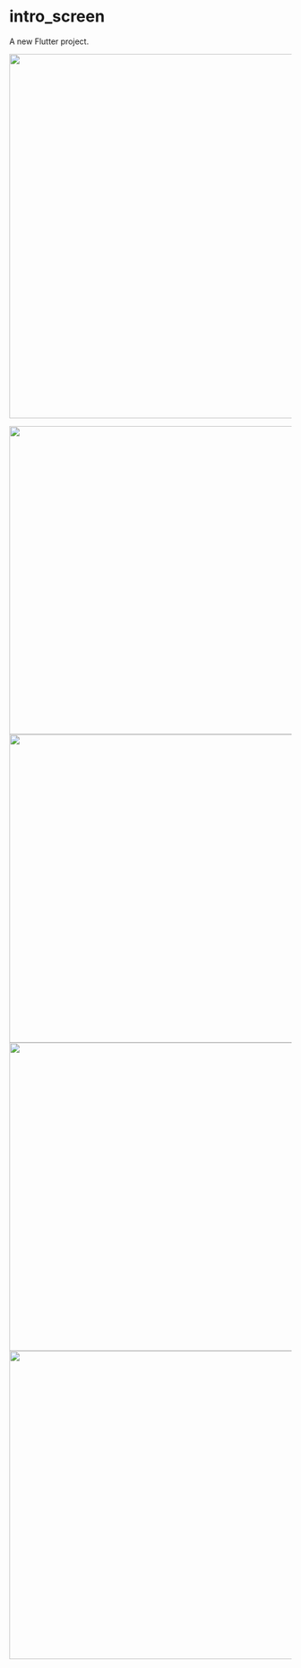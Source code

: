 # intro_screen

A new Flutter project.

<img src="https://user-images.githubusercontent.com/111557931/201467718-638c3c52-b413-4b2d-9882-b857eb173239.mp4" style=" height:650px; " data-target="animated-image.originalImage">

<img src="https://user-images.githubusercontent.com/111557931/201467675-9b31a086-804f-450d-97b2-3d652750242c.jpg" style=" height:550px; " data-target="animated-image.originalImage">  <img src="https://user-images.githubusercontent.com/111557931/201467679-c43b3378-a327-4565-b0cd-e3108a38f5e4.jpg" style=" height:550px; " data-target="animated-image.originalImage">
<img src="https://user-images.githubusercontent.com/111557931/201467683-10e57bff-7a35-4790-a02a-39390be10391.jpg" style=" height:550px; " data-target="animated-image.originalImage">  <img src="https://user-images.githubusercontent.com/111557931/201467684-e2a39be9-6575-4e00-80db-90e7ba7843ec.jpg" style=" height:550px; " data-target="animated-image.originalImage">
